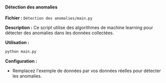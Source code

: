

#### Détection des anomalies

**Fichier :** `Détection des anomalies/main.py`

**Description :** 
Ce script utilise des algorithmes de machine learning pour détecter des anomalies dans les données collectées.

**Utilisation :**
```bash
python main.py
```

**Configuration :**
- Remplacez l'exemple de données par vos données réelles pour détecter les anomalies.